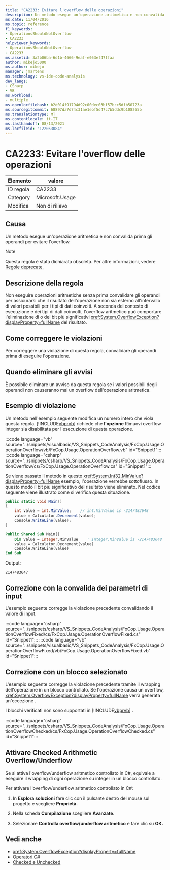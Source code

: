 ```yaml
---
title: "CA2233: Evitare l'overflow delle operazioni"
description: Un metodo esegue un'operazione aritmetica e non convalida prima gli operandi per evitare l'overflow.
ms.date: 11/04/2016
ms.topic: reference
f1_keywords:
- OperationsShouldNotOverflow
- CA2233
helpviewer_keywords:
- OperationsShouldNotOverflow
- CA2233
ms.assetid: 3a2b06ba-6d1b-4666-9eaf-e053ef47ffaa
author: mikejo5000
ms.author: mikejo
manager: jmartens
ms.technology: vs-ide-code-analysis
dev_langs:
- CSharp
- VB
ms.workload:
- multiple
ms.openlocfilehash: b2d014f91794d92c00dec03bf57bcc5dfb50723a
ms.sourcegitcommit: 68897da7d74c31ae1ebf5d47c7b5ddc9b108265b
ms.translationtype: MT
ms.contentlocale: it-IT
ms.lasthandoff: 08/13/2021
ms.locfileid: "122053084"
---
```

# <a name="ca2233-operations-should-not-overflow"></a>CA2233: Evitare l'overflow delle operazioni

|Elemento|valore|
|-|-|
|ID regola|CA2233|
|Category|Microsoft.Usage|
|Modifica|Non di rilievo|

## <a name="cause"></a>Causa
Un metodo esegue un'operazione aritmetica e non convalida prima gli operandi per evitare l'overflow.

> [!NOTE]
> Questa regola è stata dichiarata obsoleta. Per altre informazioni, vedere [Regole deprecate.](fxcop-unported-deprecated-rules.md)

## <a name="rule-description"></a>Descrizione della regola

Non eseguire operazioni aritmetiche senza prima convalidare gli operandi per assicurarsi che il risultato dell'operazione non sia esterno all'intervallo di valori possibili per i tipi di dati coinvolti. A seconda del contesto di esecuzione e dei tipi di dati coinvolti, l'overflow aritmetico può comportare l'eliminazione di o dei bit più significativi <xref:System.OverflowException?displayProperty=fullName> del risultato.

## <a name="how-to-fix-violations"></a>Come correggere le violazioni

Per correggere una violazione di questa regola, convalidare gli operandi prima di eseguire l'operazione.

## <a name="when-to-suppress-warnings"></a>Quando eliminare gli avvisi

È possibile eliminare un avviso da questa regola se i valori possibili degli operandi non causeranno mai un overflow dell'operazione aritmetica.

## <a name="example-of-a-violation"></a>Esempio di violazione

Un metodo nell'esempio seguente modifica un numero intero che viola questa regola. [!INCLUDE[vbprvb](../code-quality/includes/vbprvb_md.md)] richiede che **l'opzione** Rimuovi overflow integer sia disabilitata per l'esecuzione di questa operazione.

:::code language="vb" source="../snippets/visualbasic/VS_Snippets_CodeAnalysis/FxCop.Usage.OperationOverflow/vb/FxCop.Usage.OperationOverflow.vb" id="Snippet1":::
:::code language="csharp" source="../snippets/csharp/VS_Snippets_CodeAnalysis/FxCop.Usage.OperationOverflow/cs/FxCop.Usage.OperationOverflow.cs" id="Snippet1":::

Se viene passato il metodo in questo <xref:System.Int32.MinValue?displayProperty=fullName> esempio, l'operazione verrebbe sottoflusso. In questo modo il bit più significativo del risultato viene eliminato. Nel codice seguente viene illustrato come si verifica questa situazione.

```csharp
public static void Main()
{
    int value = int.MinValue;    // int.MinValue is -2147483648
    value = Calculator.Decrement(value);
    Console.WriteLine(value);
}
```

```vb
Public Shared Sub Main()
    Dim value = Integer.MinValue    ' Integer.MinValue is -2147483648
    value = Calculator.Decrement(value)
    Console.WriteLine(value)
End Sub
```

Output:

```text
2147483647
```

## <a name="fix-with-input-parameter-validation"></a>Correzione con la convalida dei parametri di input

L'esempio seguente corregge la violazione precedente convalidando il valore di input.

:::code language="csharp" source="../snippets/csharp/VS_Snippets_CodeAnalysis/FxCop.Usage.OperationOverflowFixed/cs/FxCop.Usage.OperationOverflowFixed.cs" id="Snippet1":::
:::code language="vb" source="../snippets/visualbasic/VS_Snippets_CodeAnalysis/FxCop.Usage.OperationOverflowFixed/vb/FxCop.Usage.OperationOverflowFixed.vb" id="Snippet1":::

## <a name="fix-with-a-checked-block"></a>Correzione con un blocco selezionato

L'esempio seguente corregge la violazione precedente tramite il wrapping dell'operazione in un blocco controllato. Se l'operazione causa un overflow, <xref:System.OverflowException?displayProperty=fullName> verrà generata un'eccezione .

I blocchi verificati non sono supportati in [!INCLUDE[vbprvb](../code-quality/includes/vbprvb_md.md)] .

:::code language="csharp" source="../snippets/csharp/VS_Snippets_CodeAnalysis/FxCop.Usage.OperationOverflowChecked/cs/FxCop.Usage.OperationOverflowChecked.cs" id="Snippet1":::

## <a name="turn-on-checked-arithmetic-overflowunderflow"></a>Attivare Checked Arithmetic Overflow/Underflow

Se si attiva l'overflow/underflow aritmetico controllato in C#, equivale a eseguire il wrapping di ogni operazione su integer in un blocco controllato.

Per attivare l'overflow/underflow aritmetico controllato in C#:

1. In **Esplora soluzioni** fare clic con il pulsante destro del mouse sul progetto e scegliere **Proprietà.**

2. Nella scheda **Compilazione** scegliere **Avanzate**.

3. Selezionare **Controlla overflow/underflow aritmetico** e fare clic su **OK.**

## <a name="see-also"></a>Vedi anche

- <xref:System.OverflowException?displayProperty=fullName>
- [Operatori C#](/dotnet/csharp/language-reference/operators/index)
- [Checked e Unchecked](/dotnet/csharp/language-reference/keywords/checked-and-unchecked)
